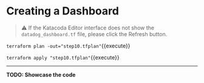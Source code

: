 # Creating a Dashboard

> ⚠️ If the Katacoda Editor interface does not show the `datadog_dashboard.tf` file, please click the <i class="fa fa-sync"></i> Refresh button.

`terraform plan -out="step10.tfplan"`{{execute}}

`terraform apply "step10.tfplan"`{{execute}}

---

**TODO: Showcase the code**
